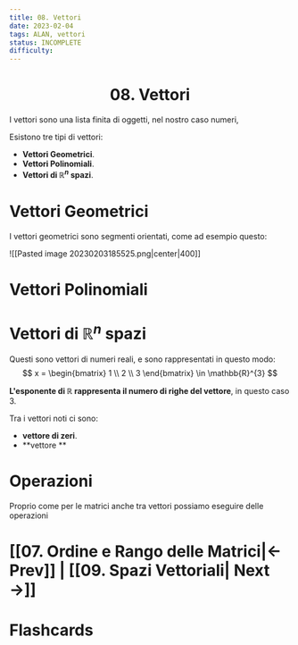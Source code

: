 ```yaml
---
title: 08. Vettori
date: 2023-02-04
tags: ALAN, vettori
status: INCOMPLETE
difficulty:
---
```


<h1  style="text-align: center;">  08. Vettori </h1> 

I vettori sono una lista finita di oggetti, nel nostro caso numeri, 

Esistono tre tipi di vettori:
- **Vettori Geometrici**.
- **Vettori Polinomiali**.
- **Vettori di $\mathbb{R}^{n}$ spazi**.


# Vettori Geometrici

I vettori geometrici sono segmenti orientati, come ad esempio questo:

![[Pasted image 20230203185525.png|center|400]]

# Vettori Polinomiali




# Vettori di $\mathbb{R}^{n}$ spazi

Questi sono vettori di numeri reali, e sono rappresentati in questo modo:
$$
x =
\begin{bmatrix}
1 \\ 2 \\ 3
\end{bmatrix}
\in \mathbb{R}^{3}
$$

**L'esponente di $\mathbb{R}$ rappresenta il numero di righe del vettore**, in questo caso 3.


Tra i vettori noti ci sono:
- **vettore di zeri**.
- **vettore **


# Operazioni

Proprio come per le matrici anche tra vettori possiamo eseguire delle operazioni

# [[07. Ordine e Rango delle Matrici|← Prev]] | [[09. Spazi Vettoriali| Next →]]






# Flashcards




